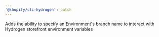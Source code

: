 ```yaml
---
'@shopify/cli-hydrogen': patch
---
```


Adds the ability to specify an Environment's branch name to interact with Hydrogen storefront environment variables

